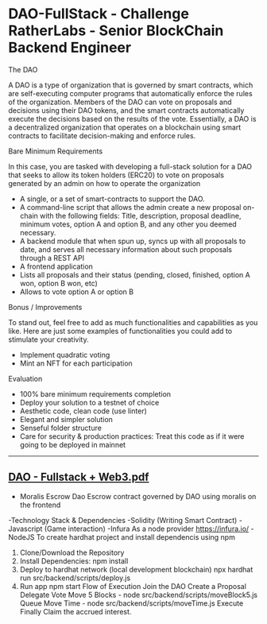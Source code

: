 # DAO-FullStack - Challenge RatherLabs - Senior BlockChain Backend Engineer
The DAO

A DAO is a type of organization that is governed by smart contracts, which are self-executing computer programs that automatically enforce the rules of the organization. 
Members of the DAO can vote on proposals and decisions using their DAO tokens, and the smart contracts automatically execute the decisions based on the results of the vote. Essentially, a DAO is a decentralized organization that operates on a blockchain using smart contracts to facilitate decision-making and enforce rules.

Bare Minimum Requirements

In this case, you are tasked with developing a full-stack solution for a DAO that seeks to allow its token holders (ERC20) to vote on proposals generated 
by an admin on how to operate the organization 
- A single, or a set of smart-contracts to support the DAO.
- A command-line script that allows the admin create a new proposal on-chain with the following fields: Title, description, proposal deadline, minimum votes, option A and option B, and any other you deemed necessary.
- A backend module that when spun up, syncs up with all proposals to date, and serves all necessary information about such proposals through a REST API
- A frontend application
- Lists all proposals and their status (pending, closed, finished, option A won, option B won, etc)
- Allows to vote option A or option B

Bonus / Improvements

To stand out, feel free to add as much functionalities and capabilities as you like. Here are just some examples of functionalities you could add to stimulate your creativity.
- Implement quadratic voting
- Mint an NFT for each participation

Evaluation
- 100% bare minimum requirements completion
- Deploy your solution to a testnet of choice
- Aesthetic code, clean code (use linter)
- Elegant and simpler solution
- Senseful folder structure
- Care for security & production practices: Treat this code as if it were going to be deployed in mainnet

---------------------------------------------------------------------------------------------------------------------
[DAO - Fullstack + Web3.pdf](https://github.com/gonzalolater/DAO-FullStack/files/11261829/DAO.-.Fullstack.%2B.Web3.pdf)
---------------------------------------------------------------------------------------------------------------------

- Moralis Escrow Dao
Escrow contract governed by DAO using moralis on the frontend

-Technology Stack & Dependencies
-Solidity (Writing Smart Contract)
-Javascript (Game interaction)
-Infura As a node provider https://infura.io/
-NodeJS To create hardhat project and install dependencis using npm

1. Clone/Download the Repository
2. Install Dependencies: npm install
3. Deploy to hardhat network (local development blockchain) npx hardhat run src/backend/scripts/deploy.js
4. Run app
npm start
Flow of Execution
Join the DAO
Create a Proposal
Delegate
Vote
Move 5 Blocks - node src/backend/scripts/moveBlock5.js 
Queue
Move Time - node src/backend/scripts/moveTime.js 
Execute
Finally Claim the accrued interest.
